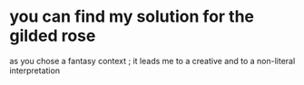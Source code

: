 # you can find my solution for the gilded rose 
as you chose a fantasy context ; it leads me to a creative and to a non-literal interpretation

